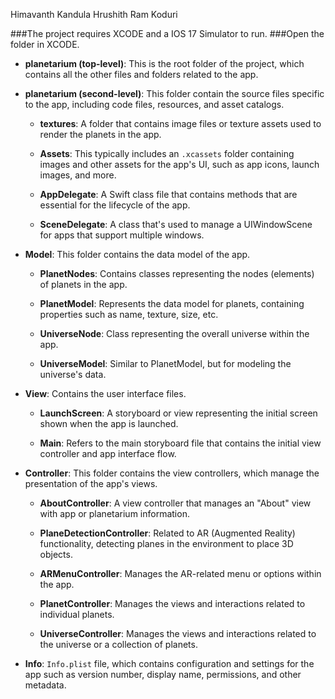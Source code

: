 Himavanth Kandula
Hrushith Ram Koduri

###The project requires XCODE and a IOS 17 Simulator to run.
###Open the folder in XCODE.


- **planetarium (top-level)**: This is the root folder of the project, which contains all the other files and folders related to the app.

- **planetarium (second-level)**: This folder contain the source files specific to the app, including code files, resources, and asset catalogs.

  - **textures**: A folder that contains image files or texture assets used to render the planets in the app.
  
  - **Assets**: This typically includes an `.xcassets` folder containing images and other assets for the app's UI, such as app icons, launch images, and more.

  - **AppDelegate**: A Swift class file that contains methods that are essential for the lifecycle of the app.

  - **SceneDelegate**: A class that's used to manage a UIWindowScene for apps that support multiple windows.

- **Model**: This folder contains the data model of the app.

  - **PlanetNodes**: Contains classes representing the nodes (elements) of planets in the app.
  
  - **PlanetModel**: Represents the data model for planets, containing properties such as name, texture, size, etc.
  
  - **UniverseNode**: Class representing the overall universe within the app.
  
  - **UniverseModel**: Similar to PlanetModel, but for modeling the universe's data.

- **View**: Contains the user interface files.

  - **LaunchScreen**: A storyboard or view representing the initial screen shown when the app is launched.
  
  - **Main**: Refers to the main storyboard file that contains the initial view controller and app interface flow.

- **Controller**: This folder contains the view controllers, which manage the presentation of the app's views.

  - **AboutController**: A view controller that manages an "About" view with app or planetarium information.
  
  - **PlaneDetectionController**: Related to AR (Augmented Reality) functionality, detecting planes in the environment to place 3D objects.
  
  - **ARMenuController**: Manages the AR-related menu or options within the app.
  
  - **PlanetController**: Manages the views and interactions related to individual planets.
  
  - **UniverseController**: Manages the views and interactions related to the universe or a collection of planets.

- **Info**: `Info.plist` file, which contains configuration and settings for the app such as version number, display name, permissions, and other metadata.





